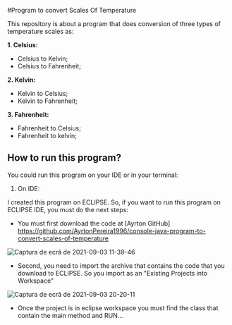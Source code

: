 #Program to convert Scales Of Temperature

This repository is about a program that does conversion of three types of temperature scales as:

**1. Celsius:**
- Celsius to Kelvin;
- Celsius to Fahrenheit;

**2. Kelvin:**
- Kelvin to Celsius;
- Kelvin to Fahrenheit;

**3. Fahrenheit:**
- Fahrenheit to Celsius;
- Fahrenheit to kelvin;

## How to run this program?

You could run this program on your IDE or in your terminal:

1. On IDE:

I created this program on ECLIPSE. So, if you want to run this program on ECLIPSE IDE, you must do the next steps:
- You must first download the code at [Ayrton GitHub] https://github.com/AyrtonPereira1996/console-java-program-to-convert-scales-of-temperature

![Captura de ecrã de 2021-09-03 11-39-46](https://user-images.githubusercontent.com/40174805/132048009-58d6a6cf-26d3-4d8b-a703-386e4967a7ff.png)

- Second, you need to import the archive that contains the code that you download to ECLIPSE. So you import as an "Existing Projects into Workspace"

![Captura de ecrã de 2021-09-03 20-20-11](https://user-images.githubusercontent.com/40174805/132050221-1270c153-a43d-4d86-ae88-921d82fa332c.png)

- Once the project is in eclipse workspace you must find the class that contain the main method and RUN...
